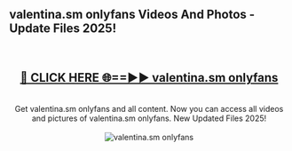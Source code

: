 <h2>valentina.sm onlyfans Videos And Photos - Update Files 2025!</h2>
<br>
<div align="center">
<h2><a href="https://linkcuts.com/hfmhzwbr" rel="nofollow">🔴 CLICK HERE 🌐==►► valentina.sm onlyfans</a></h2>
<br>
Get valentina.sm onlyfans and all content. Now you can access all videos and pictures of valentina.sm onlyfans. New Updated Files 2025!
<br>
<br>
<a href="https://linkcuts.com/hfmhzwbr" rel="nofollow" data-target="animated-image.originalLink"><img src="https://i.ibb.co.com/WyWwxjT/player-gif2.gif" alt="valentina.sm onlyfans" style="max-width: 100%; display: inline-block;" data-target="animated-image.originalImage"></a>
</div>
<br>
